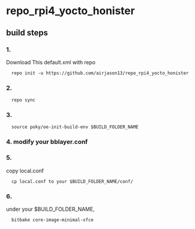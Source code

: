 # repo_rpi4_yocto_honister
## build steps


### 1. 
Download This default.xml with repo

      repo init -u https://github.com/airjason13/repo_rpi4_yocto_honister
      
### 2.

      repo sync
      
### 3.

      source poky/oe-init-build-env $BUILD_FOLDER_NAME
      
### 4.    modify your bblayer.conf
      
### 5.    
copy local.conf


      cp local.conf to your $BUILD_FOLDER_NAME/conf/
      
### 6. 
under your $BUILD_FOLDER_NAME,

      bitbake core-image-minimal-xfce
